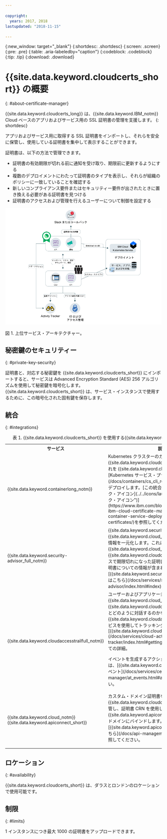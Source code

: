 ```yaml
---

copyright:
  years: 2017, 2018
lastupdated: "2018-11-15"

---
```


{:new_window: target="_blank"}
{:shortdesc: .shortdesc}
{:screen: .screen}
{:pre: .pre}
{:table: .aria-labeledby="caption"}
{:codeblock: .codeblock}
{:tip: .tip}
{:download: .download}
# {{site.data.keyword.cloudcerts_short}} の概要
{: #about-certificate-manager}

{{site.data.keyword.cloudcerts_long}} は、{{site.data.keyword.IBM_notm}} Cloud ベースのアプリおよびサービス用の SSL 証明書の管理を支援します。
{: shortdesc}

アプリおよびサービス用に取得する SSL 証明書をインポートし、それらを安全に保管し、使用している証明書を集中して表示することができます。

証明書は、以下の方法で管理できます。

* 証明書の有効期限が切れる前に通知を受け取り、期限前に更新するようにする
* 複数のデプロイメントにわたって証明書のタイプを表示し、それらが組織のポリシーに一致していることを確認する
* 新しいコンプライアンス要件またはセキュリティー要件が出されたときに置き換える必要がある証明書を見つける
* 証明書のアクセスおよび管理を行えるユーザーについて制御を設定する

![上位サービス・アーキテクチャー・ダイアグラム](images/high-level-architecture.png)
<caption>図 1. 上位サービス・アーキテクチャー。</caption>

## 秘密鍵のセキュリティー
{: #private-key-security}

証明書と、対応する秘密鍵を {{site.data.keyword.cloudcerts_short}} にインポートすると、サービスは Advanced Encryption Standard (AES) 256 アルゴリズムを使用して秘密鍵を暗号化します。 {{site.data.keyword.cloudcerts_short}} は、サービス・インスタンスで使用するために、この暗号化された固有鍵を保存します。

## 統合
{: #integrations}

<table>
<caption>表 1. {{site.data.keyword.cloudcerts_short}} を使用する{{site.data.keyword.cloud_notm}} サービス</caption>
  <tr>
    <th> サービス </th>
    <th> 説明 </th>
  </tr>
  <tr>
    <td>{{site.data.keyword.containerlong_notm}}</td>
    <td>Kubernetes クラスターのカスタム・ドメイン証明書を {{site.data.keyword.cloudcerts_short}} に保管し、それを {{site.data.keyword.cloud_notm}} CLI の [Kubernetes サービス・プラグイン・コマンド](/docs/containers/cs_cli_reference.html)を使用してデプロイします。[この統合の詳細はこちら ![外部リンク・アイコン](../../icons/launch-glyph.svg "外部リンク・アイコン")](https://www.ibm.com/blogs/bluemix/2018/01/use-ibm-cloud-certificate-manager-ibm-cloud-container-service-deploy-custom-domain-tls-certificates/)を参照してください。</td>
  </tr>
  <tr>
    <td>{{site.data.keyword.security-advisor_full_notm}}</td>
    <td>{{site.data.keyword.security-advisor_short}} は、{{site.data.keyword.cloud_notm}} サービスに関する情報を一元化します。これには、{{site.data.keyword.cloud_notm}} アカウント内の {{site.data.keyword.cloudcerts_short}} のインスタンスで期限切れになった証明書と有効期限が近づいた証明書についての情報が含まれます。[{{site.data.keyword.security-advisor_short}} の詳細はこちら](/docs/services/security-advisor/index.html#index)を参照してください。</td>
  </tr>
  <tr>
    <td>{{site.data.keyword.cloudaccesstrailfull_notm}}</td>
    <td>ユーザーおよびアプリケーションが {{site.data.keyword.cloud_notm}} 内の {{site.data.keyword.cloudcerts_long_notm}} サービスとどのように対話するのかを {{site.data.keyword.cloudaccesstrailfull_notm}} サービスを使用してトラッキングします。 [{{site.data.keyword.cloudaccesstrailshort}}](/docs/services/cloud-activity-tracker/index.html#getting-started-with-cla) についての詳細。
    <p>イベントを生成するアクションのリストを取得するには、[{{site.data.keyword.cloudaccesstrailshort}} イベント](/docs/services/certificate-manager/at_events.html#at_events)を参照してください。</p></td>
  </tr>
  <tr>
    <td>{{site.data.keyword.cloud_notm}} {{site.data.keyword.apiconnect_short}}</td>
    <td>カスタム・ドメイン証明書を {{site.data.keyword.cloudcerts_short}} サービスに保管し、証明書 CRN を使用して {{site.data.keyword.apiconnect_short}} のカスタム・ドメインにバインドします。[{{site.data.keyword.apiconnect_short}} の詳細はこちら](/docs/api-management/index.html#index)を参照してください。</p></td>
  </tr>
</table>

## ロケーション
{: #availability}

{{site.data.keyword.cloudcerts_short}} は、ダラスとロンドンのロケーションで使用可能です。



## 制限
{: #limits}

1 インスタンスにつき最大 1000 の証明書をアップロードできます。
